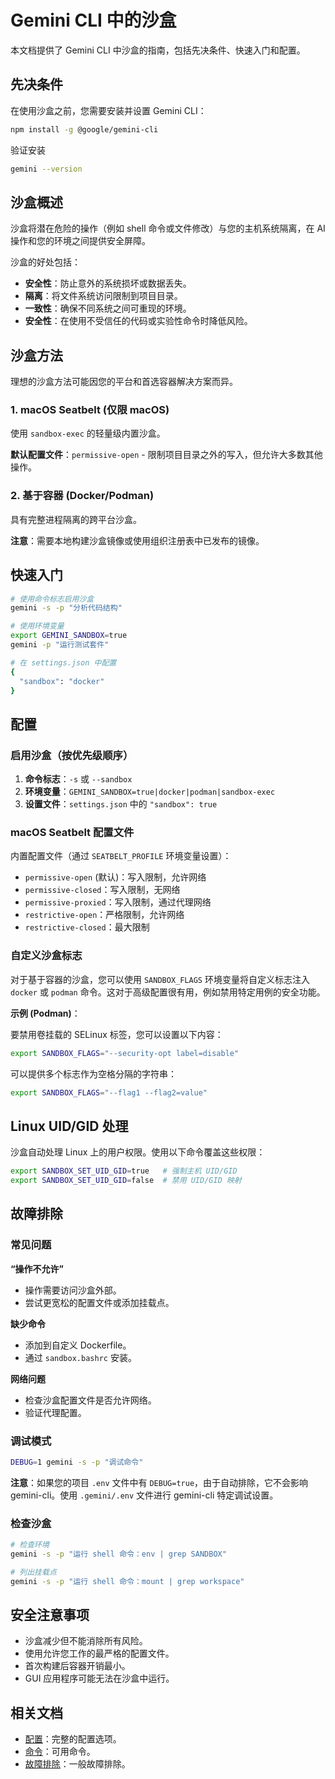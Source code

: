 # Gemini CLI 中的沙盒

本文档提供了 Gemini CLI 中沙盒的指南，包括先决条件、快速入门和配置。

## 先决条件

在使用沙盒之前，您需要安装并设置 Gemini CLI：

```bash
npm install -g @google/gemini-cli
```

验证安装

```bash
gemini --version
```

## 沙盒概述

沙盒将潜在危险的操作（例如 shell 命令或文件修改）与您的主机系统隔离，在 AI 操作和您的环境之间提供安全屏障。

沙盒的好处包括：

- **安全性**：防止意外的系统损坏或数据丢失。
- **隔离**：将文件系统访问限制到项目目录。
- **一致性**：确保不同系统之间可重现的环境。
- **安全性**：在使用不受信任的代码或实验性命令时降低风险。

## 沙盒方法

理想的沙盒方法可能因您的平台和首选容器解决方案而异。

### 1. macOS Seatbelt (仅限 macOS)

使用 `sandbox-exec` 的轻量级内置沙盒。

**默认配置文件**：`permissive-open` - 限制项目目录之外的写入，但允许大多数其他操作。

### 2. 基于容器 (Docker/Podman)

具有完整进程隔离的跨平台沙盒。

**注意**：需要本地构建沙盒镜像或使用组织注册表中已发布的镜像。

## 快速入门

```bash
# 使用命令标志启用沙盒
gemini -s -p "分析代码结构"

# 使用环境变量
export GEMINI_SANDBOX=true
gemini -p "运行测试套件"

# 在 settings.json 中配置
{
  "sandbox": "docker"
}
```

## 配置

### 启用沙盒（按优先级顺序）

1. **命令标志**：`-s` 或 `--sandbox`
2. **环境变量**：`GEMINI_SANDBOX=true|docker|podman|sandbox-exec`
3. **设置文件**：`settings.json` 中的 `"sandbox": true`

### macOS Seatbelt 配置文件

内置配置文件（通过 `SEATBELT_PROFILE` 环境变量设置）：

- `permissive-open` (默认)：写入限制，允许网络
- `permissive-closed`：写入限制，无网络
- `permissive-proxied`：写入限制，通过代理网络
- `restrictive-open`：严格限制，允许网络
- `restrictive-closed`：最大限制

### 自定义沙盒标志

对于基于容器的沙盒，您可以使用 `SANDBOX_FLAGS` 环境变量将自定义标志注入 `docker` 或 `podman` 命令。这对于高级配置很有用，例如禁用特定用例的安全功能。

**示例 (Podman)**：

要禁用卷挂载的 SELinux 标签，您可以设置以下内容：

```bash
export SANDBOX_FLAGS="--security-opt label=disable"
```

可以提供多个标志作为空格分隔的字符串：

```bash
export SANDBOX_FLAGS="--flag1 --flag2=value"
```

## Linux UID/GID 处理

沙盒自动处理 Linux 上的用户权限。使用以下命令覆盖这些权限：

```bash
export SANDBOX_SET_UID_GID=true   # 强制主机 UID/GID
export SANDBOX_SET_UID_GID=false  # 禁用 UID/GID 映射
```

## 故障排除

### 常见问题

**“操作不允许”**

- 操作需要访问沙盒外部。
- 尝试更宽松的配置文件或添加挂载点。

**缺少命令**

- 添加到自定义 Dockerfile。
- 通过 `sandbox.bashrc` 安装。

**网络问题**

- 检查沙盒配置文件是否允许网络。
- 验证代理配置。

### 调试模式

```bash
DEBUG=1 gemini -s -p "调试命令"
```

**注意**：如果您的项目 `.env` 文件中有 `DEBUG=true`，由于自动排除，它不会影响 gemini-cli。使用 `.gemini/.env` 文件进行 gemini-cli 特定调试设置。

### 检查沙盒

```bash
# 检查环境
gemini -s -p "运行 shell 命令：env | grep SANDBOX"

# 列出挂载点
gemini -s -p "运行 shell 命令：mount | grep workspace"
```

## 安全注意事项

- 沙盒减少但不能消除所有风险。
- 使用允许您工作的最严格的配置文件。
- 首次构建后容器开销最小。
- GUI 应用程序可能无法在沙盒中运行。

## 相关文档

- [配置](./cli/configuration.md)：完整的配置选项。
- [命令](./cli/commands.md)：可用命令。
- [故障排除](./troubleshooting.md)：一般故障排除。
